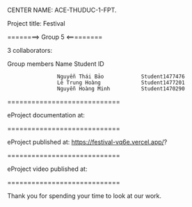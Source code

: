 CENTER NAME: ACE-THUDUC-1-FPT.

Project title: Festival

========> Group 5 <=========

3 collaborators:

Group members Name Student ID

                    Nguyễn Thái Bảo            Student1477476
                    Lê Trung Hoàng             Student1477201
                    Nguyễn Hoàng Minh          Student1470290
============================

eProject documentation at: 

============================

eProject published at: https://festival-vq6e.vercel.app/?

============================

eProject video published at: 

============================

Thank you for spending your time to look at our work.
